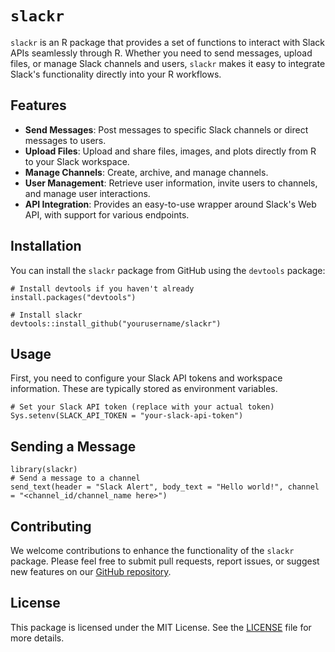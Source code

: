 
# `slackr` 

`slackr` is an R package that provides a set of functions to interact with Slack APIs seamlessly through R. Whether you need to send messages, upload files, or manage Slack channels and users, `slackr` makes it easy to integrate Slack's functionality directly into your R workflows.

## Features

- **Send Messages**: Post messages to specific Slack channels or direct messages to users.
- **Upload Files**: Upload and share files, images, and plots directly from R to your Slack workspace.
- **Manage Channels**: Create, archive, and manage channels.
- **User Management**: Retrieve user information, invite users to channels, and manage user interactions.
- **API Integration**: Provides an easy-to-use wrapper around Slack's Web API, with support for various endpoints.

## Installation

You can install the `slackr` package from GitHub using the `devtools` package:

```
# Install devtools if you haven't already
install.packages("devtools")

# Install slackr
devtools::install_github("yourusername/slackr")
```

## Usage

First, you need to configure your Slack API tokens and workspace information. These are typically stored as environment variables.

```
# Set your Slack API token (replace with your actual token)
Sys.setenv(SLACK_API_TOKEN = "your-slack-api-token")
```

## Sending a Message
```
library(slackr)
# Send a message to a channel
send_text(header = "Slack Alert", body_text = "Hello world!", channel = "<channel_id/channel_name here>")
```

## Contributing

We welcome contributions to enhance the functionality of the `slackr` package. Please feel free to submit pull requests, report issues, or suggest new features on our [GitHub repository](https://github.com/aanjaneykumarverma/slackr).

## License

This package is licensed under the MIT License. See the [LICENSE](https://github.com/aanjaneykumarverma/slackr/blob/main/LICENSE) file for more details.
